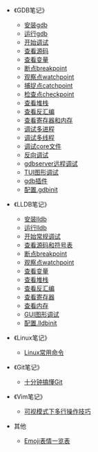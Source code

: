 ﻿<!-- _sidebar.md -->

* 《GDB笔记》
  * [安装gdb](/GDB笔记/01_安装gdb.md)
  * [运行gdb](/GDB笔记/02_运行gdb.md)
  * [开始调试](/GDB笔记/03_开始调试.md)
  * [查看源码](/GDB笔记/04_查看源码.md)
  * [查看变量](/GDB笔记/05_查看变量.md)
  * [断点breakpoint](/GDB笔记/06_断点breakpoint.md)
  * [观察点watchpoint](/GDB笔记/07_观察点watchpoint.md)
  * [捕捉点catchpoint](/GDB笔记/08_捕捉点catchpoint.md)
  * [检查点checkpoint](/GDB笔记/09_检查点checkpoint.md)
  * [查看堆栈](/GDB笔记/09_查看堆栈.md)
  * [查看反汇编](/GDB笔记/10_查看反汇编.md)
  * [查看寄存器和内存](/GDB笔记/查看寄存器和内存.md)
  * [调试多进程](/GDB笔记/调试多进程.md)
  * [调试多线程](/GDB笔记/调试多线程.md)
  * [调试core文件](/GDB笔记/调试core文件.md)
  * [反向调试](/GDB笔记/反向调试.md)
  * [gdbserver远程调试](/GDB笔记/gdbserver远程调试.md)
  * [TUI图形调试](/GDB笔记/TUI图形调试.md)
  * [gdb插件](/GDB笔记/gdb插件.md)
  * [配置.gdbinit](/GDB笔记/配置.gdbinit.md)

* 《LLDB笔记》
  * [安装lldb](/LLDB笔记/安装lldb.md)
  * [运行lldb](/LLDB笔记/运行lldb.md)
  * [开始常规调试](/LLDB笔记/开始常规调试.md)
  * [查看源码和符号表](/LLDB笔记/查看源码和符号表.md)
  * [断点breakpoint](/LLDB笔记/断点breakpoint.md)
  * [观察点watchpoint](/LLDB笔记/观察点watchpoint.md)
  * [查看变量](/LLDB笔记/查看变量.md)
  * [查看堆栈](/LLDB笔记/查看堆栈.md)
  * [查看反汇编](/LLDB笔记/查看反汇编.md)
  * [查看寄存器](/LLDB笔记/查看寄存器.md)
  * [查看内存](/LLDB笔记/查看内存.md)
  * [GUI图形调试](/LLDB笔记/GUI图形调试.md)
  * [配置.lldbinit](/LLDB笔记/配置.lldbinit.md)

* 《Linux笔记》
  * [Linux常用命令](/Linux笔记/Linux常用命令.md)

* 《Git笔记》
  * [十分钟搞懂Git](/Git笔记/十分钟搞懂Git.md)

* 《Vim笔记》
  * [可视模式下多行操作技巧](/Vim笔记/01_可视模式下多行操作技巧.md)

* 其他
  * [Emoji表情一览表](/其他/Emoji表情一览表.md)